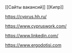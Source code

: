 [[Сайты вакансий]]
[[Кипр]]

https://cyprus.hh.ru/

https://www.cypruswork.com/

https://www.linkedin.com/

https://www.ergodotisi.com